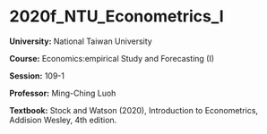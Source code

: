 # **2020f_NTU_Econometrics_I**

**University:** National Taiwan University

**Course:** Economics:empirical Study and Forecasting (I) 

**Session:** 109-1

**Professor:** Ming-Ching Luoh

**Textbook:** Stock and Watson (2020), Introduction to Econometrics, Addision Wesley, 4th edition.
